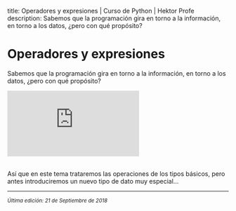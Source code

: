 title: Operadores y expresiones | Curso de Python | Hektor Profe
description: Sabemos que la programación gira en torno a la información, en torno a los datos, ¿pero con qué propósito?

# Operadores y expresiones

Sabemos que la programación gira en torno a la información, en torno a los datos, ¿pero con qué propósito? 

<div class='embed-container'><iframe src='https://player.vimeo.com/video/291015942' frameborder='0' webkitAllowFullScreen mozallowfullscreen allowFullScreen></iframe></div>

<br>Así que en este tema trataremos las operaciones de los tipos básicos, pero antes introduciremos un nuevo tipo de dato muy especial...

___
<small class="edited"><i>Última edición: 21 de Septiembre de 2018</i></small>